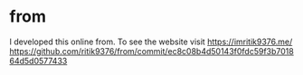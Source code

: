 # from
I developed this online from. To see the website visit https://imritik9376.me/
https://github.com/ritik9376/from/commit/ec8c08b4d50143f0fdc59f3b701864d5d0577433
